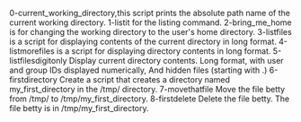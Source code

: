 0-current_working_directory,this script prints the absolute path name of the current working directory.
1-listit for the listing command.
2-bring_me_home is for changing the working directory to the user's home directory.
3-listfiles is a script for displaying contents of the current directory in long format.
4-listmorefiles is a script for displaying directory contents in long format.
5-listfilesdigitonly Display current directory contents. Long format, with user and group IDs displayed numerically, And hidden files (starting with .)
6-firstdirectory Create a script that creates a directory named my_first_directory in the /tmp/ directory.
7-movethatfile Move the file betty from /tmp/ to /tmp/my_first_directory.
8-firstdelete Delete the file betty. The file betty is in /tmp/my_first_directory.
